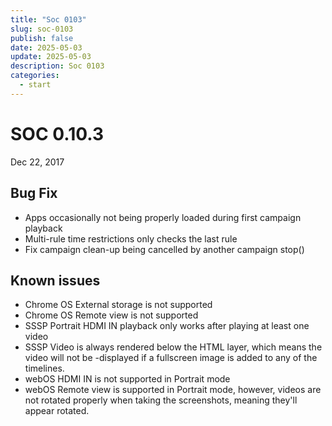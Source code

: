 ```yaml
---
title: "Soc 0103"
slug: soc-0103
publish: false
date: 2025-05-03
update: 2025-05-03
description: Soc 0103
categories:
  - start
---
```


SOC 0.10.3
==========

Dec 22, 2017

Bug Fix
-------

* Apps occasionally not being properly loaded during first campaign playback
* Multi-rule time restrictions only checks the last rule
* Fix campaign clean-up being cancelled by another campaign stop()

Known issues
------------

* Chrome OS External storage is not supported
* Chrome OS Remote view is not supported
* SSSP Portrait HDMI IN playback only works after playing at least one video
* SSSP Video is always rendered below the HTML layer, which means the video will not be -displayed if a fullscreen image is added to any of the timelines.
* webOS HDMI IN is not supported in Portrait mode
* webOS Remote view is supported in Portrait mode, however, videos are not rotated properly when taking the screenshots, meaning they'll appear rotated.
